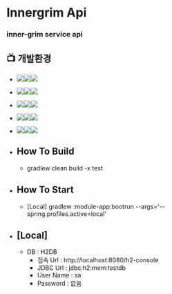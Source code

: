 # Innergrim Api
### inner-grim service api


## 📺 개발환경
- <img src="https://img.shields.io/badge/Language-%23121011?style=for-the-badge"><img src="https://img.shields.io/badge/java-%23ED8B00?style=for-the-badge&logo=openjdk&logoColor=white"><img src="https://img.shields.io/badge/21-515151?style=for-the-badge">
- <img src="https://img.shields.io/badge/Language-%23121011?style=for-the-badge"><img src="https://img.shields.io/badge/Kotlin-0095D5?&style=for-the-badge&logo=kotlin&logoColor=white"><img src="https://img.shields.io/badge/-515151?style=for-the-badge">
- <img src="https://img.shields.io/badge/Framework-%23121011?style=for-the-badge"><img src="https://img.shields.io/badge/springboot-6DB33F?style=for-the-badge&logo=springboot&logoColor=white"><img src="https://img.shields.io/badge/3.3.3-515151?style=for-the-badge">
- <img src="https://img.shields.io/badge/Build-%23121011?style=for-the-badge"><img src="https://img.shields.io/badge/Gradle-02303A?style=for-the-badge&logo=Gradle&logoColor=white"><img src="https://img.shields.io/badge/8.10-515151?style=for-the-badge">
- <img src="https://img.shields.io/badge/DataBase-%23121011?style=for-the-badge"><img src="https://img.shields.io/badge/mysql-%2300f.svg?style=for-the-badge&logo=mysql&logoColor=white"><img src="https://img.shields.io/badge/-515151?style=for-the-badge">


- ## How To Build
  - gradlew clean build -x test
- ## How To Start
  - [Local] gradlew :module-app:bootrun --args='--spring.profiles.active=local'

- ## [Local]
  - DB : H2DB
    - 접속 Url : http://localhost:8080/h2-console
    - JDBC Url : jdbc:h2:mem:testdb
    - User Name : sa
    - Password : 없음


[//]: # (잔디먹는 뱀 적용법 , https://aeda.tistory.com/m/21)